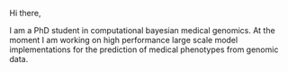Hi there,

I am a PhD student in computational bayesian medical genomics. 
At the moment I am working on high performance large scale model implementations for the prediction of medical phenotypes from genomic data.

<!-- ![](https://github.com/nickmachnik/github-stats/blob/master/generated/overview.svg) -->
<!-- ![](https://github.com/nickmachnik/github-stats/blob/master/generated/languages.svg) -->

<!--
**nickmachnik/nickmachnik** is a ✨ _special_ ✨ repository because its `README.md` (this file) appears on your GitHub profile.

Here are some ideas to get you started:

- 🔭 I’m currently working on ...
- 🌱 I’m currently learning ...
- 👯 I’m looking to collaborate on ...
- 🤔 I’m looking for help with ...
- 💬 Ask me about ...
- 📫 How to reach me: ...
- 😄 Pronouns: ...
- ⚡ Fun fact: ...
-->
